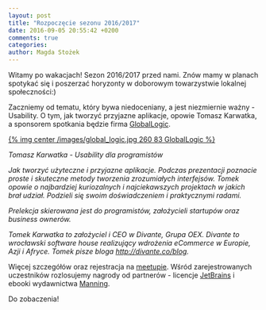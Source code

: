 ```yaml
---
layout: post
title: "Rozpoczęcie sezonu 2016/2017"
date: 2016-09-05 20:55:42 +0200
comments: true
categories: 
author: Magda Stożek
---
```

Witamy po wakacjach! Sezon 2016/2017 przed nami. Znów mamy w planach spotykać się i poszerzać horyzonty w doborowym towarzystwie lokalnej społeczności:)

Zaczniemy od tematu, który bywa niedoceniany, a jest niezmiernie ważny - Usability. O tym, jak tworzyć przyjazne aplikacje, opowie Tomasz Karwatka, a sponsorem spotkania będzie firma <a href="https://www.globallogic.com/pl/" target="_blank">GlobalLogic</a>. 

[{% img center /images/global_logic.jpg 260 83 GlobalLogic %}](https://www.globallogic.com/pl/)

<!-- more -->

_Tomasz Karwatka - Usability dla programistów_

_Jak tworzyć użyteczne i przyjazne aplikacje. Podczas prezentacji poznacie proste i skuteczne metody tworzenia zrozumiałych interfejsów. Tomek opowie o najbardziej kuriozalnych i najciekawszych projektach w jakich brał udział. Podzieli się swoim doświadczeniem i praktycznymi radami._

_Prelekcja skierowana jest do programistów, założycieli startupów oraz business ownerów._

*Tomek Karwatka to założyciel i CEO w Divante, Grupa OEX. Divante to wrocławski software house realizujący wdrożenia eCommerce w Europie, Azji i Afryce. Tomek pisze bloga <a href="http://divante.co/blog" target="_blank">http://divante.co/blog</a>.*

Więcej szczegółów oraz rejestracja na <a href="https://www.meetup.com/Zielona-Gora-JUG/events/233582939/" target="_blank">meetupie</a>. Wśród zarejestrowanych uczestników rozlosujemy nagrody od partnerów - licencje <a href="http://jetbrains.com/" target="_blank">JetBrains</a> i ebooki wydawnictwa <a href="http://manning.com/" target="_blank">Manning</a>.

Do zobaczenia!
